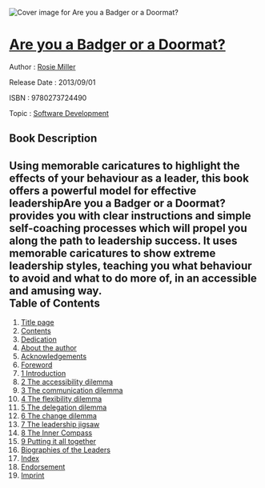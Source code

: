 ![Cover image for Are you a Badger or a Doormat?](https://imgdetail.ebookreading.net/cover/cover/software_development/EB9780273724490.jpg)

[Are you a Badger or a Doormat?](https://ebookreading.net/view/book/Are+you+a+Badger+or+a+Doormat%3F-EB9780273724490_1.html "Are you a Badger or a Doormat?")
====================================================================================================================

Author : [Rosie Miller](https://ebookreading.net/search/author/Rosie+Miller)

Release Date : 2013/09/01

ISBN : 9780273724490

Topic : [Software Development](https://ebookreading.net/search/category/software-development)

Book Description
-----------------

Using memorable caricatures to highlight the effects of your behaviour as a leader, this book offers a powerful model for effective leadershipAre you a Badger or a Doormat?provides you with clear instructions and simple self-coaching processes which will propel you along the path to leadership success. It uses memorable caricatures to show extreme leadership styles, teaching you what behaviour to avoid and what to do more of, in an accessible and amusing way.               
Table of Contents
-----------------

1. [Title page](https://ebookreading.net/view/book/Are+you+a+Badger+or+a+Doormat%3F-EB9780273724490_2.html)
1. [Contents](https://ebookreading.net/view/book/Are+you+a+Badger+or+a+Doormat%3F-EB9780273724490_3.html)
1. [Dedication](https://ebookreading.net/view/book/Are+you+a+Badger+or+a+Doormat%3F-EB9780273724490_4.html)
1. [About the author](https://ebookreading.net/view/book/Are+you+a+Badger+or+a+Doormat%3F-EB9780273724490_5.html)
1. [Acknowledgements](https://ebookreading.net/view/book/Are+you+a+Badger+or+a+Doormat%3F-EB9780273724490_6.html)
1. [Foreword](https://ebookreading.net/view/book/Are+you+a+Badger+or+a+Doormat%3F-EB9780273724490_7.html)
1. [1 Introduction](https://ebookreading.net/view/book/Are+you+a+Badger+or+a+Doormat%3F-EB9780273724490_8.html)
1. [2 The accessibility dilemma](https://ebookreading.net/view/book/Are+you+a+Badger+or+a+Doormat%3F-EB9780273724490_9.html)
1. [3 The communication dilemma](https://ebookreading.net/view/book/Are+you+a+Badger+or+a+Doormat%3F-EB9780273724490_10.html)
1. [4 The flexibility dilemma](https://ebookreading.net/view/book/Are+you+a+Badger+or+a+Doormat%3F-EB9780273724490_11.html)
1. [5 The delegation dilemma](https://ebookreading.net/view/book/Are+you+a+Badger+or+a+Doormat%3F-EB9780273724490_12.html)
1. [6 The change dilemma](https://ebookreading.net/view/book/Are+you+a+Badger+or+a+Doormat%3F-EB9780273724490_13.html)
1. [7 The leadership jigsaw](https://ebookreading.net/view/book/Are+you+a+Badger+or+a+Doormat%3F-EB9780273724490_14.html)
1. [8 The Inner Compass](https://ebookreading.net/view/book/Are+you+a+Badger+or+a+Doormat%3F-EB9780273724490_15.html)
1. [9 Putting it all together](https://ebookreading.net/view/book/Are+you+a+Badger+or+a+Doormat%3F-EB9780273724490_16.html)
1. [Biographies of the Leaders](https://ebookreading.net/view/book/Are+you+a+Badger+or+a+Doormat%3F-EB9780273724490_17.html)
1. [Index](https://ebookreading.net/view/book/Are+you+a+Badger+or+a+Doormat%3F-EB9780273724490_18.html)
1. [Endorsement](https://ebookreading.net/view/book/Are+you+a+Badger+or+a+Doormat%3F-EB9780273724490_19.html)
1. [Imprint](https://ebookreading.net/view/book/Are+you+a+Badger+or+a+Doormat%3F-EB9780273724490_21.html)
